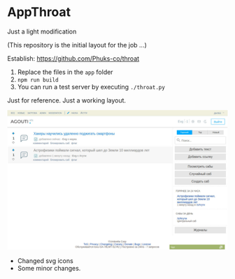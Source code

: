 # AppThroat
Just a light modification

(This repository is the initial layout for the job ...)

Establish: https://github.com/Phuks-co/throat

1. Replace the files in the `app` folder
2. `npm run build`
3. You can run a test server by executing `./throat.py`

Just for reference. Just a working layout.

<img src="agouti.jpg" alt="agouti.jpg">

* Changed svg icons
* Some minor changes.
